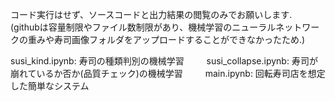 コード実行はせず、ソースコードと出力結果の閲覧のみでお願いします.  
(githubは容量制限やファイル数制限があり、機械学習のニューラルネットワークの重みや寿司画像フォルダをアップロードすることができなかったため.)  
  
susi_kind.ipynb: 寿司の種類判別の機械学習  　　
susi_collapse.ipynb: 寿司が崩れているか否か(品質チェック)の機械学習  　　
main.ipynb: 回転寿司店を想定した簡単なシステム
